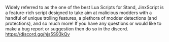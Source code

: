 Widely referred to as the one of the best Lua Scripts for Stand, JinxScript is a feature-rich script designed to take aim at malicious modders with a handful of unique trolling features, a plethora of modder detections (and protections), and so much more! 
If you have any questions or would like to make a bug report or suggestion then do so in the discord.
https://discord.gg/hjs5S93kQv
